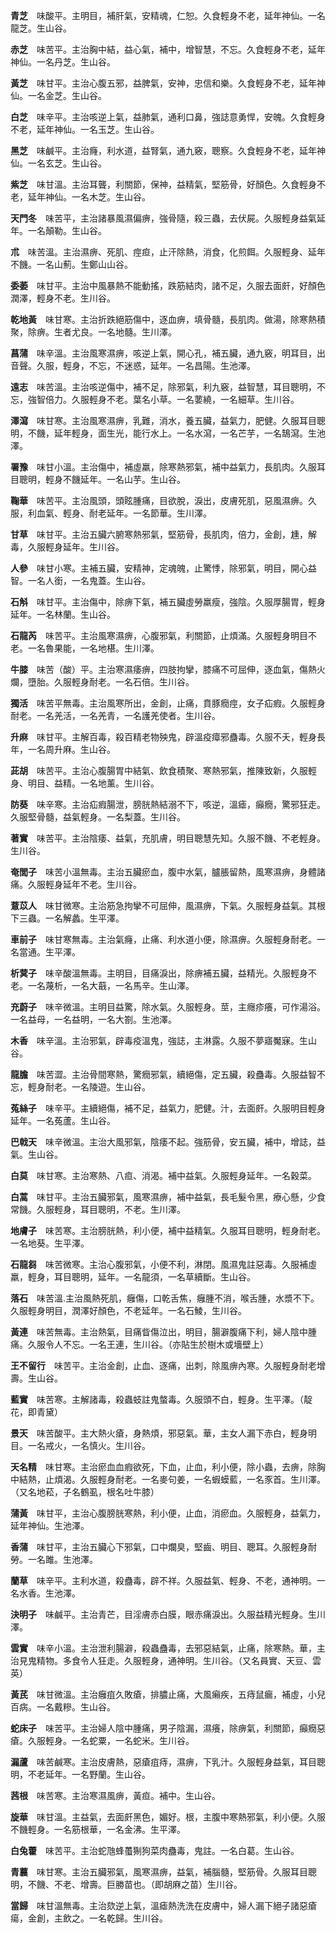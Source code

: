 **青芝**　味酸平。主明目，補肝氣，安精魂，仁恕。久食輕身不老，延年神仙。一名龍芝。生山谷。

**赤芝**　味苦平。主治胸中結，益心氣，補中，增智慧，不忘。久食輕身不老，延年神仙。一名丹芝。生山谷。

**黃芝**　味甘平。主治心腹五邪，益脾氣，安神，忠信和樂。久食輕身不老，延年神仙。一名金芝。生山谷。

**白芝**　味辛平。主治咳逆上氣，益肺氣，通利口鼻，強誌意勇悍，安魄。久食輕身不老，延年神仙。一名玉芝。生山谷。

**黑芝**　味鹹平。主治癃，利水道，益腎氣，通九竅，聰察。久食輕身不老，延年神仙。一名玄芝。生山谷。

**紫芝**　味甘溫。主治耳聾，利關節，保神，益精氣，堅筋骨，好顏色。久食輕身不老，延年神仙。一名木芝。生山谷。

**天門冬**　味苦平，主治諸暴風濕偏痹，強骨隨，殺三蟲，去伏屍。久服輕身益氣延年。一名顛勒。生山谷。

**朮**　味苦溫。主治濕痹、死肌、痙疸，止汗除熱，消食，化煎餌。久服輕身、延年不饑。一名山薊。生鄭山山谷。

**委萎**　味甘平。主治中風暴熱不能動搖，跌筋結肉，諸不足，久服去面皯，好顏色潤澤，輕身不老。生川谷。

**乾地黃**　味甘寒。主治折跌絕筋傷中，逐血痹，填骨髓，長肌肉。做湯，除寒熱積聚，除痹。生者尤良。一名地髓。生川澤。

**菖蒲**　味辛溫。主治風寒濕痹，咳逆上氣，開心孔，補五臟，通九竅，明耳目，出音聲。久服，輕身，不忘，不迷惑，延年。一名昌陽。生池澤。

**遠志**　味苦溫。主治咳逆傷中，補不足，除邪氣，利九竅，益智慧，耳目聰明，不忘，強智倍力。久服輕身不老。葉名小草。一名葽繞，一名細草。生川谷。

**澤瀉**　味甘寒。主治風寒濕痹，乳難，消水，養五臟，益氣力，肥健。久服耳目聰明，不饑，延年輕身，面生光，能行水上。一名水瀉，一名芒芋，一名鵠瀉。生池澤。

**署豫**　味甘小溫。主治傷中，補虛羸，除寒熱邪氣，補中益氣力，長肌肉。久服耳目聰明，輕身不饑延年。一名山芋。生山谷。

**鞠華**　味苦平。主治風頭，頭眩腫痛，目欲脫，淚出，皮膚死肌，惡風濕痹。久服，利血氣、輕身、耐老延年。一名節華。生川澤。

**甘草**　味甘平。主治五臟六腑寒熱邪氣，堅筋骨，長肌肉，倍力，金創，尰，解毒，久服輕身延年。生川谷。

**人參**　味甘小寒。主補五臟，安精神，定魂魄，止驚悸，除邪氣，明目，開心益智。一名人銜，一名鬼蓋。生山谷。

**石斛**　味甘平。主治傷中，除痹下氣，補五臟虛勞羸瘦，強陰。久服厚腸胃，輕身延年。一名林蘭。生山谷。

**石龍芮**　味苦平。主治風寒濕痹，心腹邪氣，利關節，止煩滿。久服輕身明目不老。一名魯果能，一名地椹。生川澤。

**牛膝**　味苦（酸）平。主治寒濕痿痹，四肢拘攣，膝痛不可屈伸，逐血氣，傷熱火爛，墮胎。久服輕身耐老。一名石倍。生川谷。

**獨活**　味苦平無毒。主治風寒所出，金創，止痛，賁豚癇痙，女子疝瘕。久服輕身耐老。一名羌活，一名羌青，一名護羌使者。生川谷。

**升麻**　味甘平。主解百毒，殺百精老物殃鬼，辟溫疫瘴邪蠱毒。久服不夭，輕身長年，一名周升麻。生山谷。

**茈胡**　味苦平。主治心腹腸胃中結氣、飲食積聚、寒熱邪氣，推陳致新，久服輕身、明目、益精。一名地薰。生川谷。

**防葵**　味辛寒。主治疝瘕腸泄，膀胱熱結溺不下，咳逆，溫瘧，癲癇，驚邪狂走。久服堅骨髓，益氣輕身。一名梨蓋。生川谷。

**著實**　味苦平。主治陰痿、益氣，充肌膚，明目聰慧先知。久服不饑、不老輕身。生川谷。

**奄閭子**　味苦小溫無毒。主治五臟瘀血，腹中水氣，臚脹留熱，風寒濕痹，身體諸痛。久服輕身延年不老。生川谷。

**薏苡人**　味甘微寒。主治筋急拘攣不可屈伸，風濕痹，下氣。久服輕身益氣。其根下三蟲。一名解蠡。生平澤。

**車前子**　味甘寒無毒。主治氣癃，止痛、利水道小便，除濕痹。久服輕身耐老。一名當通。生平澤。

**析蓂子**　味辛酸溫無毒。主明目，目痛淚出，除痹補五臟，益精光。久服輕身不老。一名蔑析，一名大蕺，一名馬辛。生山澤。

**充蔚子**　味辛微溫。主明目益驚，除水氣。久服輕身。莖，主癮疹癢，可作湯浴。一名益母，一名益明，一名大劄。生池澤。

**木香**　味辛溫。主治邪氣，辟毒疫溫鬼，強誌，主淋露。久服不夢寤魘寐。生山谷。

**龍膽**　味苦澀。主治骨間寒熱，驚癇邪氣，續絕傷，定五臟，殺蠱毒。久服益智不忘，輕身耐老。一名陵遊。生山谷。

**菟絲子**　味辛平。主續絕傷，補不足，益氣力，肥健。汁，去面皯。久服明目輕身延年。一名菟蘆。生山谷。

**巴戟天**　味辛微溫。主治大風邪氣，陰痿不起。強筋骨，安五臟，補中，增誌，益氣。生山谷。

**白莫**　味甘寒。主治寒熱、八疸、消渴。補中益氣。久服輕身延年。一名穀菜。

**白蒿**　味甘平。主治五臟邪氣，風寒濕痹，補中益氣，長毛髮令黑，療心懸，少食常饑。久服輕身，耳目聰明，不老。生川澤。

**地膚子**　味苦寒。主治膀胱熱，利小便，補中益精氣。久服耳目聰明，輕身耐老。一名地葵。生平澤。

**石龍芻**　味苦微寒。主治心腹邪氣，小便不利，淋閉。風濕鬼註惡毒。久服補虛羸，輕身，耳目聰明，延年。一名龍須，一名草續斷。生山谷。

**落石**　味苦溫.主治風熱死肌，癰傷，口乾舌焦，癰腫不消，喉舌腫，水漿不下。久服輕身明目，潤澤好顏色，不老延年。一名石鯪，生川谷。

**黃連**　味苦無毒。主治熱氣，目痛眥傷泣出，明目，腸澼腹痛下利，婦人陰中腫痛。久服令人不忘。一名王連，生川谷。（亦貼生於樹木或墻壁上）

**王不留行**　味苦平。主治金創，止血、逐痛，出刺，除風痹內寒。久服輕身耐老增壽。生山谷。

**藍實**　味苦寒。主解諸毒，殺蟲蚑註鬼螫毒。久服頭不白，輕身。生平澤。（靛花，即青黛）

**景天**　味苦酸平。主大熱火瘡，身熱煩，邪惡氣。華，主女人漏下赤白，輕身明目。一名戒火，一名慎火。生川谷。

**天名精**　味甘寒。主治瘀血血瘕欲死，下血，止血，利小便，除小蟲，去痹，除胸中結熱，止煩渴。久服輕身耐老。一名麥句姜，一名蝦蟆藍，一名豕首。生川澤。（又名地菘，子名鶴虱，根名吐牛膝）

**蒲黃**　味甘平，主治心腹膀胱寒熱，利小便，止血，消瘀血。久服輕身，益氣力，延年神仙。生池澤。

**香蒲**　味甘平，主治五臟心下邪氣，口中爛臭，堅齒、明目、聰耳。久服輕身耐勞。一名雎。生池澤。

**蘭草**　味辛平。主利水道，殺蠱毒，辟不祥。久服益氣、輕身、不老，通神明。一名水香。生池澤。

**決明子**　味鹹平。主治青芒，目淫膚赤白膜，眼赤痛淚出。久服益精光輕身。生川澤。

**雲實**　味辛小溫。主治泄利腸澼，殺蟲蠱毒，去邪惡結氣，止痛，除寒熱。華，主治見鬼精物。多食令人狂走。久服輕身，通神明。生川谷。（又名員實、天豆、雲英）

**黃芪**　味甘微溫。主治癰疽久敗瘡，排膿止痛，大風癩疾，五痔鼠瘺，補虛，小兒百病。一名戴糝。生山谷。

**蛇床子**　味苦平。主治婦人陰中腫痛，男子陰漏，濕癢，除痹氣，利關節，癲癇惡瘡。久服輕身。一名蛇粟，一名蛇米。生川谷。

**漏蘆**　味苦鹹寒。主治皮膚熱，惡瘡疽痔，濕痹，下乳汁。久服輕身益氣，耳目聰明，不老延年。一名野蘭。生山谷。

**茜根**　味苦寒。主治寒濕風痹，黃疸。補中。生山谷。

**旋華**　味甘溫。主益氣，去面皯黑色，媚好。根，主腹中寒熱邪氣，利小便。久服不饑輕身。一名筋根華，一名金沸。生平澤。

**白兔藿**　味苦平。主治蛇虺蜂蠆猘狗菜肉蠱毒，鬼註。一名白葛。生山谷。

**青蘘**　味甘寒。主治五臟邪氣，風寒濕痹，益氣，補腦髓，堅筋骨。久服耳目聰明，不饑、不老、增壽。巨勝苗也。（即胡麻之苗）生川谷。

**當歸**　味甘溫無毒。主治欬逆上氣，溫瘧熱洗洗在皮膚中，婦人漏下絕子諸惡瘡瘍，金創，主飲之。一名乾歸。生川谷。